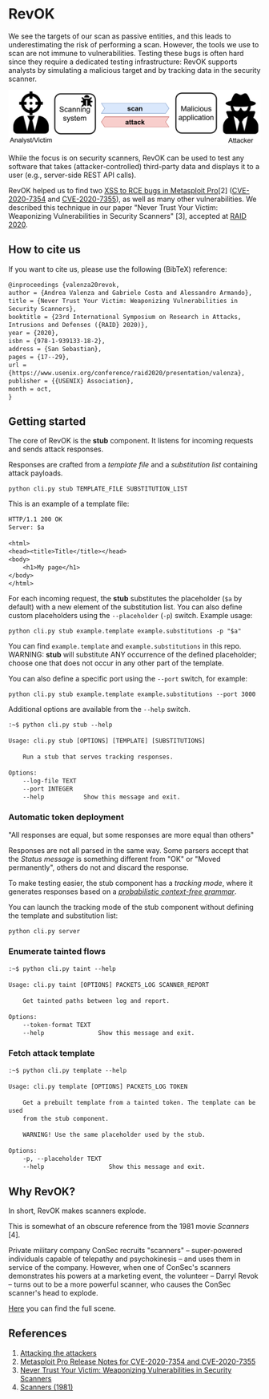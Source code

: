 # RevOK

We see the targets of our scan as passive entities, and this leads to underestimating the risk of performing a scan. However, the tools we use to scan are not immune to vulnerabilities.
Testing these bugs is often hard since they require a dedicated testing infrastructure: RevOK supports analysts by simulating a malicious target and by tracking data in the security scanner.

![RevOK flow](revok-flow.png)

While the focus is on security scanners, RevOK can be used to test any software that takes (attacker-controlled) third-party data and displays it to a user (e.g., server-side REST API calls).

RevOK helped us to find two [XSS to RCE bugs in Metasploit Pro](https://avalz.it/research/metasploit-pro-xss-to-rce/)[2] ([CVE-2020-7354](https://cve.mitre.org/cgi-bin/cvename.cgi?name=2020-7354) and [CVE-2020-7355](https://cve.mitre.org/cgi-bin/cvename.cgi?name=2020-7355)), as well as many other vulnerabilities.
We described this technique in our paper "Never Trust Your Victim: Weaponizing Vulnerabilities in Security Scanners" [3], accepted at [RAID 2020](https://raid2020.org/).

## How to cite us

If you want to cite us, please use the following (BibTeX) reference:

```
@inproceedings {valenza20revok,
author = {Andrea Valenza and Gabriele Costa and Alessandro Armando},
title = {Never Trust Your Victim: Weaponizing Vulnerabilities in Security Scanners},
booktitle = {23rd International Symposium on Research in Attacks, Intrusions and Defenses ({RAID} 2020)},
year = {2020},
isbn = {978-1-939133-18-2},
address = {San Sebastian},
pages = {17--29},
url = {https://www.usenix.org/conference/raid2020/presentation/valenza},
publisher = {{USENIX} Association},
month = oct,
}
```


## Getting started

The core of RevOK is the **stub** component.
It listens for incoming requests and sends attack responses.

Responses are crafted from a *template file* and a *substitution list* containing attack payloads.
```
python cli.py stub TEMPLATE_FILE SUBSTITUTION_LIST
```

This is an example of a template file:
```
HTTP/1.1 200 OK
Server: $a

<html>
<head><title>Title</title></head>
<body>
    <h1>My page</h1>
</body>
</html>
```

For each incoming request, the **stub** substitutes the placeholder (`$a` by default) with a new element of the substitution list.
You can also define custom placeholders using the `--placeholder` (`-p`) switch. Example usage:
```
python cli.py stub example.template example.substitutions -p "$a"
```
You can find `example.template` and `example.substitutions` in this repo. WARNING: **stub** will substitute ANY occurrence of the defined placeholder; choose one that does not occur in any other part of the template.

You can also define a specific port using the `--port` switch, for example:

```
python cli.py stub example.template example.substitutions --port 3000
```

Additional options are available from the `--help` switch.

```
:~$ python cli.py stub --help

Usage: cli.py stub [OPTIONS] [TEMPLATE] [SUBSTITUTIONS]

    Run a stub that serves tracking responses.

Options:
    --log-file TEXT
    --port INTEGER
    --help           Show this message and exit.
```

### Automatic token deployment

"All responses are equal, but some responses are more equal than others"

Responses are not all parsed in the same way.
Some parsers accept that the *Status message* is something different from "OK" or "Moved permanently",
others do not and discard the response.

To make testing easier, the stub component has a *tracking mode*, where it generates responses based on
a [*probabilistic context-free grammar*](fuzzer/probabilistichttpfuzzer.py).

You can launch the tracking mode of the stub component without defining the template and substitution list:

```
python cli.py server
```

### Enumerate tainted flows

```
:~$ python cli.py taint --help

Usage: cli.py taint [OPTIONS] PACKETS_LOG SCANNER_REPORT

    Get tainted paths between log and report.

Options:
    --token-format TEXT
    --help               Show this message and exit.

```

### Fetch attack template

```
:~$ python cli.py template --help

Usage: cli.py template [OPTIONS] PACKETS_LOG TOKEN

    Get a prebuilt template from a tainted token. The template can be used
    from the stub component.
    
    WARNING! Use the same placeholder used by the stub.

Options:
    -p, --placeholder TEXT
    --help                  Show this message and exit.
```

## Why RevOK?

In short, RevOK makes scanners explode.

This is somewhat of an obscure reference from the 1981 movie *Scanners* [4].

Private military company ConSec recruits "scanners" – super-powered individuals capable of telepathy and psychokinesis – and uses them in service of the company.
However, when one of ConSec's scanners demonstrates his powers at a marketing event, the volunteer – Darryl Revok – turns out to be a more powerful scanner, who causes the ConSec scanner's head to explode.

[Here](https://www.youtube.com/watch?v=qnp1jfLhtck) you can find the full scene.

## References

1. [Attacking the attackers](https://avalz.it/research/metasploit-pro-xss-to-rce/)
2. [Metasploit Pro Release Notes for CVE-2020-7354 and CVE-2020-7355](https://help.rapid7.com/metasploit/release-notes/archive/2020/05/#20200514)
3. [Never Trust Your Victim: Weaponizing Vulnerabilities in Security Scanners](https://www.researchgate.net/publication/344642774_Never_Trust_Your_Victim_Weaponizing_Vulnerabilities_in_Security_Scanners)
4. [Scanners (1981)](https://www.imdb.com/title/tt0081455/)
